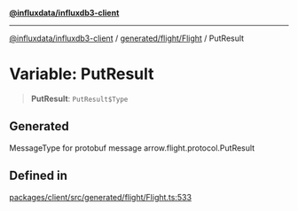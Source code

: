 [**@influxdata/influxdb3-client**](../../../../index.md)

***

[@influxdata/influxdb3-client](../../../../modules.md) / [generated/flight/Flight](../index.md) / PutResult

# Variable: PutResult

> **PutResult**: `PutResult$Type`

## Generated

MessageType for protobuf message arrow.flight.protocol.PutResult

## Defined in

[packages/client/src/generated/flight/Flight.ts:533](https://github.com/InfluxCommunity/influxdb3-js/blob/6328be2232de5032f7226e569b6b0154d8900f73/packages/client/src/generated/flight/Flight.ts#L533)
